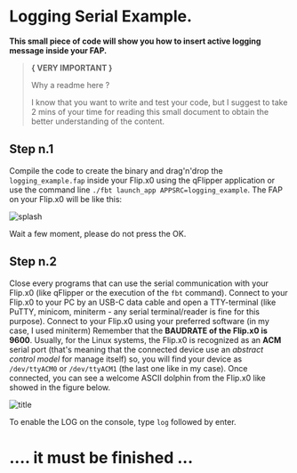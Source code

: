 # Logging Serial Example.
**This small piece of code will show you how to insert active logging message inside your FAP.**

> **{ VERY IMPORTANT }**
>
> Why a readme here ?
>
> I know that you want to write and test your code, but I suggest to take 2 mins of your time for reading this small document to obtain the better understanding of the content.

## Step n.1
Compile the code to create the binary and drag'n'drop the `logging_example.fap` inside your Flip.x0 using the qFlipper application or use the command line `./fbt launch_app APPSRC=logging_example`.
The FAP on your Flip.x0 will be like this:
 
![splash](https://github.com/m1ch3al/flipper-zero-dev-tutorial/blob/main/06_logging_serial/log_serial/images/splash.png?raw=true)

Wait a few moment, please do not press the OK.

## Step n.2
Close every programs that can use the serial communication with your Flip.x0 (like qFlipper or the execution of the `fbt` command).
Connect to your Flip.x0 to your PC by an USB-C data cable and open a TTY-terminal (like PuTTY, minicom, miniterm - any serial terminal/reader is fine for this purpose).
Connect to your Flip.x0 using your preferred software (in my case, I used miniterm)
Remember that the **BAUDRATE of the Flip.x0 is 9600**.
Usually, for the Linux systems, the Flip.x0 is recognized as an **ACM** serial port (that's meaning that the connected device use an _abstract control model_ for manage itself) so, you will find your device as `/dev/ttyACM0` or `/dev/ttyACM1` (the last one like in my case).
Once connected, you can see a welcome ASCII dolphin from the Flip.x0 like showed in the figure below.

![title](https://github.com/m1ch3al/flipper-zero-dev-tutorial/blob/main/06_logging_serial/log_serial/images/flipper_cli.png?raw=true)  
 
 To enable the LOG on the console, type `log` followed by enter.
 
# .... it must be finished ... 
 
